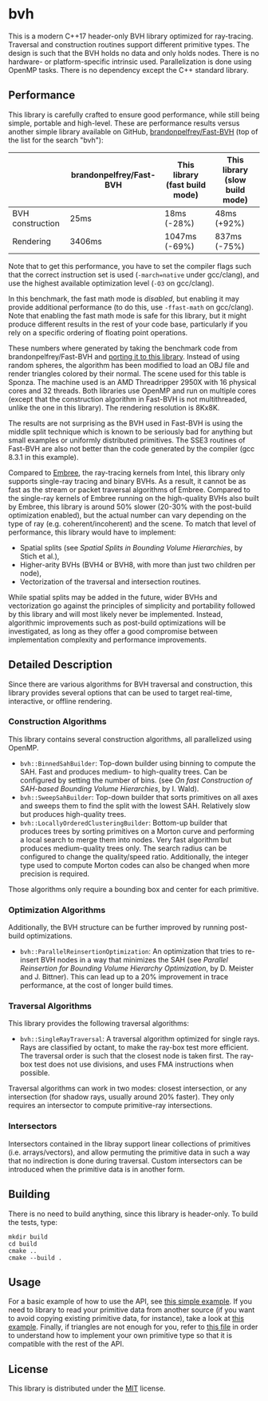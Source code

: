 # bvh

This is a modern C++17 header-only BVH library optimized for ray-tracing. Traversal and
construction routines support different primitive types. The design is such that the
BVH holds no data and only holds nodes. There is no hardware- or platform-specific
intrinsic used. Parallelization is done using OpenMP tasks. There is no dependency
except the C++ standard library.

## Performance

This library is carefully crafted to ensure good performance, while still
being simple, portable and high-level. These are performance results versus another
simple library available on GitHub, [brandonpelfrey/Fast-BVH](https://github.com/brandonpelfrey/Fast-BVH)
(top of the list for the search "bvh"):

|                   | brandonpelfrey/Fast-BVH | This library (fast build mode) | This library (slow build mode) |
|-------------------|-------------------------|--------------------------------|--------------------------------|
| BVH construction  |           25ms          |                18ms (-28%)     |              48ms (+92%)       |
| Rendering         |         3406ms          |              1047ms (-69%)     |             837ms (-75%)       |

Note that to get this performance, you have to set the compiler flags such that the correct
instruction set is used (`-march=native` under gcc/clang), and use the highest available optimization
level (`-O3` on gcc/clang).

In this benchmark, the fast math mode is _disabled_, but enabling it may provide additional
performance (to do this, use `-ffast-math` on gcc/clang). Note that enabling the fast math
mode is safe for this library, but it might produce different results in the rest of your code
base, particularly if you rely on a specific ordering of floating point operations.

These numbers where generated by taking the benchmark code from brandonpelfrey/Fast-BVH
and [porting it to this library](test/benchmark_vs_fastbvh.cpp). Instead of using random
spheres, the algorithm has been modified to load an OBJ file and render triangles colored
by their normal. The scene used for this table is Sponza. The machine used is an AMD
Threadripper 2950X with 16 physical cores and 32 threads. Both libraries use OpenMP and run
on multiple cores (except that the construction algorithm in Fast-BVH is not multithreaded,
unlike the one in this library). The rendering resolution is 8Kx8K.

The results are not surprising as the BVH used in Fast-BVH is using the middle split technique
which is known to be seriously bad for anything but small examples or uniformly distributed
primitives. The SSE3 routines of Fast-BVH are also not better than the code generated by
the compiler (gcc 8.3.1 in this example).

Compared to [Embree](https://github.com/embree/embree), the ray-tracing kernels from Intel, this
library only supports single-ray tracing and binary BVHs. As a result, it cannot be as fast as the
stream or packet traversal algorithms of Embree. Compared to the single-ray kernels of Embree running on the
high-quality BVHs also built by Embree, this library is around 50% slower (20-30% with the post-build
optimization enabled), but the actual number can vary depending on the type of ray (e.g. coherent/incoherent)
and the scene. To match that level of performance, this library would have to implement:

  - Spatial splits (see _Spatial Splits in Bounding Volume Hierarchies_, by Stich et al.),
  - Higher-arity BVHs (BVH4 or BVH8, with more than just two children per node),
  - Vectorization of the traversal and intersection routines.

While spatial splits may be added in the future, wider BVHs and vectorization go against the principles of
simplicity and portability followed by this library and will most likely never be implemented. Instead, algorithmic
improvements such as post-build optimizations will be investigated, as long as they offer a good compromise
between implementation complexity and performance improvements.

## Detailed Description

Since there are various algorithms for BVH traversal and construction, this library provides
several options that can be used to target real-time, interactive, or offline rendering.

### Construction Algorithms

This library contains several construction algorithms, all parallelized using OpenMP.

 - `bvh::BinnedSahBuilder`: Top-down builder using binning to compute the SAH.
   Fast and produces medium- to high-quality trees. Can be configured by setting the number of bins.
   (see _On fast Construction of SAH-based Bounding Volume Hierarchies_, by I. Wald).
 - `bvh::SweepSahBuilder`: Top-down builder that sorts primitives on all axes and sweeps them
   to find the split with the lowest SAH. Relatively slow but produces high-quality trees.
 - `bvh::LocallyOrderedClusteringBuilder`: Bottom-up builder that produces trees by sorting
   primitives on a Morton curve and performing a local search to merge them into nodes. Very fast
   algorithm but produces medium-quality trees only. The search radius can be configured to change
   the quality/speed ratio. Additionally, the integer type used to compute Morton codes can also be
   changed when more precision is required.

Those algorithms only require a bounding box and center for each primitive.

### Optimization Algorithms

Additionally, the BVH structure can be further improved by running post-build optimizations.

 - `bvh::ParallelReinsertionOptimization`: An optimization that tries to re-insert BVH nodes
   in a way that minimizes the SAH (see _Parallel Reinsertion for Bounding Volume Hierarchy Optimization_,
   by D. Meister and J. Bittner). This can lead up to a 20% improvement in trace performance,
   at the cost of longer build times.

### Traversal Algorithms

This library provides the following traversal algorithms:

 - `bvh::SingleRayTraversal`: A traversal algorithm optimized for single rays.
    Rays are classified by octant, to make the ray-box test more efficient. The
    traversal order is such that the closest node is taken first. The ray-box
    test does not use divisions, and uses FMA instructions when possible.
    
Traversal algorithms can work in two modes: closest intersection,
or any intersection (for shadow rays, usually around 20% faster).
They only requires an intersector to compute primitive-ray intersections.

### Intersectors

Intersectors contained in the libray support linear collections of primitives (i.e. arrays/vectors),
and allow permuting the primitive data in such a way that no indirection is done during traversal.
Custom intersectors can be introduced when the primitive data is in another form.

## Building

There is no need to build anything, since this library is header-only.
To build the tests, type:

    mkdir build
    cd build
    cmake ..
    cmake --build .

## Usage

For a basic example of how to use the API, see [this simple example](test/simple_example.cpp).
If you need to library to read your primitive data from another source (if you want to avoid
copying existing primitive data, for instance), take a look at [this example](test/custom_intersector.cpp).
Finally, if triangles are not enough for you, refer to [this file](test/custom_primitive.cpp)
in order to understand how to implement your own primitive type so that it is compatible
with the rest of the API.

## License

This library is distributed under the [MIT](LICENSE.txt) license.
